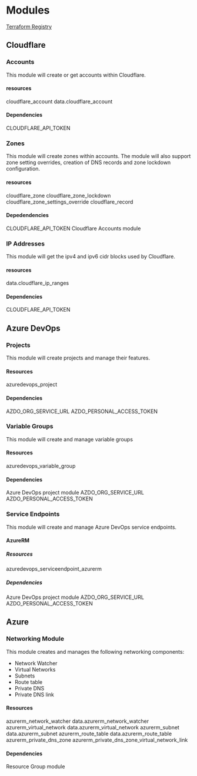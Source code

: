# Modules

[Terraform Registry](https://registry.terraform.io/namespaces/heathen1878)

## Cloudflare

### Accounts

This module will create or get accounts within Cloudflare.

#### resources

cloudflare_account
data.cloudflare_account

#### Dependencies

CLOUDFLARE_API_TOKEN

### Zones

This module will create zones within accounts. The module will also support zone setting overrides, creation of DNS records and zone lockdown configuration.

#### resources

cloudflare_zone
cloudflare_zone_lockdown
cloudflare_zone_settings_override
cloudflare_record

#### Depedendencies

CLOUDFLARE_API_TOKEN
Cloudflare Accounts module

### IP Addresses

This module will get the ipv4 and ipv6 cidr blocks used by Cloudflare.

#### resources

data.cloudflare_ip_ranges

#### Dependencies

CLOUDFLARE_API_TOKEN

## Azure DevOps

### Projects

This module will create projects and manage their features.

#### Resources

azuredevops_project

#### Dependencies

AZDO_ORG_SERVICE_URL
AZDO_PERSONAL_ACCESS_TOKEN

### Variable Groups

This module will create and manage variable groups

#### Resources

azuredevops_variable_group

#### Dependencies

Azure DevOps project module
AZDO_ORG_SERVICE_URL
AZDO_PERSONAL_ACCESS_TOKEN

### Service Endpoints

This module will create and manage Azure DevOps service endpoints.

#### AzureRM

##### Resources

azuredevops_serviceendpoint_azurerm

##### Dependencies

Azure DevOps project module
AZDO_ORG_SERVICE_URL
AZDO_PERSONAL_ACCESS_TOKEN

## Azure

### Networking Module

This module creates and manages the following networking components:

- Network Watcher
- Virtual Networks
- Subnets
- Route table
- Private DNS
- Private DNS link

#### Resources

azurerm_network_watcher
data.azurerm_network_watcher
azurerm_virtual_network
data.azurerm_virtual_network
azurerm_subnet
data.azurerm_subnet
azurerm_route_table
data.azurerm_route_table
azurerm_private_dns_zone
azurerm_private_dns_zone_virtual_network_link

#### Dependencies

Resource Group module

